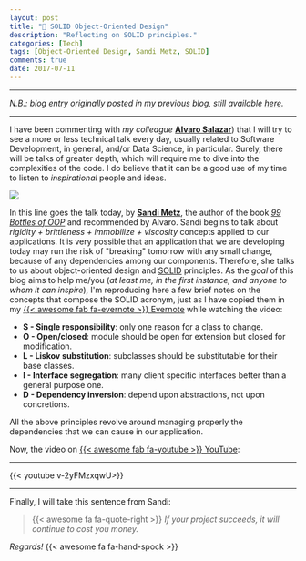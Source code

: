 ```yaml
---
layout: post
title: "📝 SOLID Object-Oriented Design"
description: "Reflecting on SOLID principles."
categories: [Tech]
tags: [Object-Oriented Design, Sandi Metz, SOLID]
comments: true
date: 2017-07-11
---
```


***
_N.B.: blog entry originally posted in my previous blog, still available [here](https://estraviz.github.io/estraviz2017/software%20design/SOLID-OO-Design/)._
***

I have been commenting with _my colleague_ [**Alvaro Salazar**](https://twitter.com/xala3pa)) that I will try to see a more or less technical talk every day, usually related to Software Development, in general, and/or Data Science, in particular. Surely, there will be talks of greater depth, which will require me to dive into the complexities of the code. I do believe that it can be a good use of my time to listen to _inspirational_ people and ideas.

![](/images/99-bottles-of-oop.png)

In this line goes the talk today, by [**Sandi Metz**](https://www.sandimetz.com/), the author of the book [_99 Bottles of OOP_](https://www.sandimetz.com/99bottles) and recommended by Alvaro. Sandi begins to talk about _rigidity + brittleness + immobilize + viscosity_ concepts applied to our applications. It is very possible that an application that we are developing today may run the risk of "breaking" tomorrow with any small change, because of any dependencies among our components. Therefore, she talks to us about object-oriented design and [SOLID](http://butunclebob.com/ArticleS.UncleBob.PrinciplesOfOod) principles. As the _goal_ of this blog aims to help me/you (_at least me, in the first instance, and anyone to whom it can inspire_), I'm reproducing here a few brief notes on the concepts that compose the SOLID acronym, just as I have copied them in my [{{< awesome fab fa-evernote >}} Evernote](https://www.evernote.com/) while watching the video:

- **S - Single responsibility**: only one reason for a class to change.
- **O - Open/closed**: module should be open for extension but closed for modification.
- **L - Liskov substitution**: subclasses should be substitutable for their base classes.
- **I - Interface segregation**: many client specific interfaces better than a general purpose one.
- **D - Dependency inversion**: depend upon abstractions, not upon concretions.

All the above principles revolve around managing properly the dependencies that we can cause in our application.

Now, the video on [{{< awesome fab fa-youtube >}} YouTube](https://www.youtube.com/watch?v=v-2yFMzxqwU):

***
{{< youtube v-2yFMzxqwU>}}
***

Finally, I will take this sentence from Sandi:

>{{< awesome fa fa-quote-right >}} _If your project succeeds, it will continue to cost you money._

_Regards!_ {{< awesome fa fa-hand-spock >}}


